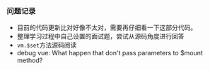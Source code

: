 ### 问题记录
* 目前的代码更新比对好像不太对，需要再仔细看一下这部分代码。
* 整理学习过程中自己设置的面试题，尝试从源码角度进行回答
* `vm.$set`方法源码阅读
* debug vue: What happen that don't pass parameters to $mount method?
